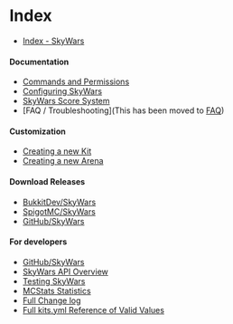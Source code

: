 Index
=====

* [Index - SkyWars](https://dabo.guru/projects/skywars/)

#### Documentation
* [Commands and Permissions](https://dabo.guru/projects/skywars/commands-and-permissions)
* [Configuring SkyWars](https://dabo.guru/projects/skywars/configuring-skywars)
* [SkyWars Score System](https://dabo.guru/projects/skywars/score)
* [FAQ / Troubleshooting](This has been moved to [FAQ](https://dabo.guru/projects/skywars/faq))

#### Customization
* [Creating a new Kit](https://dabo.guru/projects/skywars/creating-a-new-kit)
* [Creating a new Arena](https://dabo.guru/projects/skywars/creating-an-arena)

#### Download Releases
* [BukkitDev/SkyWars](http://dev.bukkit.org/bukkit-plugins/skywars/)
* [SpigotMC/SkyWars](http://www.spigotmc.org/resources/skywars.167/)
* [GitHub/SkyWars](https://github.com/SkyWars/SkyWars/releases)

#### For developers
* [GitHub/SkyWars](https://github.com/SkyWars/SkyWars/)
* [SkyWars API Overview](https://dabo.guru/projects/skywars/api-overview)
* [Testing SkyWars](https://dabo.guru/projects/skywars/testing-skywars)
* [MCStats Statistics](http://mcstats.org/plugin/SkyWars)
* [Full Change log](https://dabo.guru/projects/skywars/changelog)
* [Full kits.yml Reference of Valid Values](https://dabo.guru/projects/skywars/reference/kits/)
